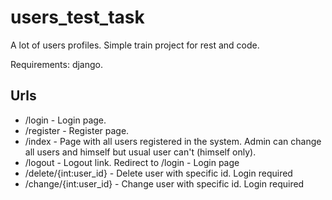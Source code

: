 # users_test_task
A lot of users profiles. Simple train project for rest and code.

Requirements: django.

## Urls
* /login - Login page.
* /register - Register page.
* /index - Page with all users registered in the system. Admin can change all users and himself but usual user can't (himself only).
* /logout - Logout link. Redirect to /login - Login page
* /delete/{int:user_id} - Delete user with specific id. Login required
* /change/{int:user_id} - Change user with specific id. Login required

